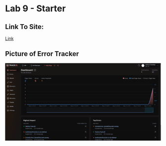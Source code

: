 # Lab 9 - Starter

## Link To Site:
[Link](https://joshcaneday.github.io/Lab9_Starter/)

## Picture of Error Tracker
![Screenshot](cse110lab9.png)

